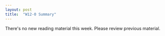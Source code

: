 ```yaml
---
layout: post
title:  "W12-0 Summary"
---
```


There's no new reading material this week. Please review previous material. 